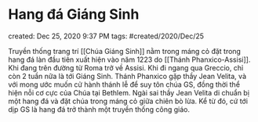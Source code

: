 # Hang đá Giáng Sinh

created: Dec 25, 2020 9:37 PM
tags: #created/2020/Dec/25

Truyền thống trang trí [[Chúa Giáng Sinh]] nằm trong máng cỏ đặt trong hang đá làn đầu tiên xuất hiện vào năm 1223 do [[Thánh Phanxico-Assisi]]. Khi đang trên đường từ Roma trở về Assisi. Khi đi ngang qua Greccio, chỉ còn 2 tuần nữa là tới Giáng Sinh. Thánh Phanxico gặp thầy Jean Velita, và với mong ước muốn cử hành thánh lễ để suy tôn chúa GS, đồng thời thể hiện nỗi cơ cực của Chúa tại Bethlem. Ngài sai thầy Jean Velita di chuẩn bị một hang đá và đặt chúa trong máng cỏ giữa chiên bò lừa. Kể từ đó, cứ tới dịp GS là hang đá trở thành một truyền thống công giáo.